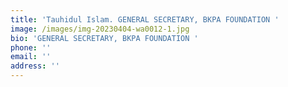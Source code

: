 ```yaml
---
title: 'Tauhidul Islam. GENERAL SECRETARY, BKPA FOUNDATION '
image: /images/img-20230404-wa0012-1.jpg
bio: 'GENERAL SECRETARY, BKPA FOUNDATION '
phone: ''
email: ''
address: ''
---
```


